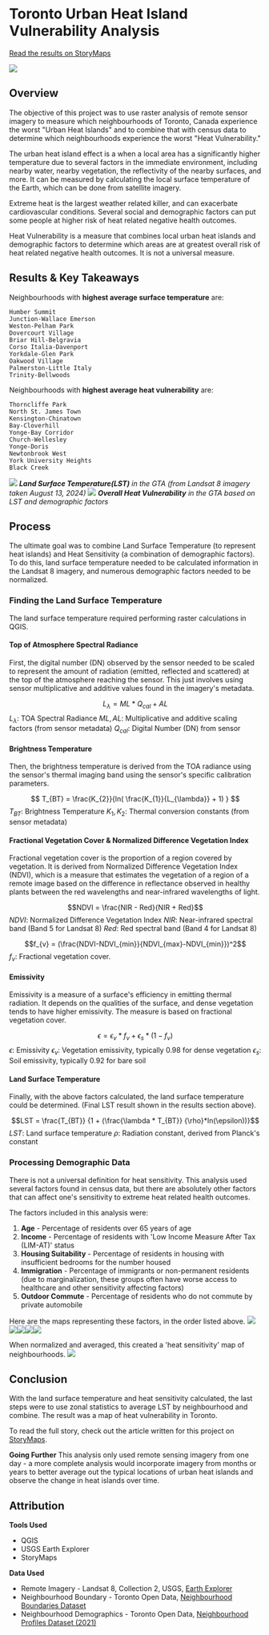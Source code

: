 # Toronto Urban Heat Island Vulnerability Analysis
[Read the results on StoryMaps](https://storymaps.com/stories/ac363812a8e146f6b4d61aea3fd55a83)

![](images/vulerability-zoomed.png)

## Overview
The objective of this project was to use raster analysis of remote sensor imagery to measure which neighbourhoods of Toronto, Canada experience the worst "Urban Heat Islands" and to combine that with census data to determine which neighbourhoods experience the worst "Heat Vulnerability."

The urban heat island effect is a when a local area has a significantly higher temperature due to several factors in the immediate environment, including nearby water, nearby vegetation, the reflectivity of the nearby surfaces, and more. It can be measured by calculating the local surface temperature of the Earth, which can be done from satellite imagery.

Extreme heat is the largest weather related killer, and can exacerbate cardiovascular conditions. Several social and demographic factors can put some people at higher risk of heat related negative health outcomes.

Heat Vulnerability is a measure that combines local urban heat islands and demographic factors to determine which areas are at greatest overall risk of heat related negative health outcomes. It is not a universal measure.

## Results & Key Takeaways
Neighbourhoods with **highest average surface temperature** are:

    Humber Summit
    Junction-Wallace Emerson
    Weston-Pelham Park
    Dovercourt Village
    Briar Hill-Belgravia
    Corso Italia-Davenport
    Yorkdale-Glen Park
    Oakwood Village
    Palmerston-Little Italy
    Trinity-Bellwoods

Neighbourhoods with **highest average heat vulnerability** are:

    Thorncliffe Park
    North St. James Town
    Kensington-Chinatown
    Bay-Cloverhill
    Yonge-Bay Corridor
    Church-Wellesley
    Yonge-Doris
    Newtonbrook West
    York University Heights
    Black Creek
![](images/lst.png) ***Land Surface Temperature(LST)** in the GTA (from Landsat 8 imagery taken August 13, 2024)* ![](images/vulnerability-osm-labels.png) ***Overall Heat Vulnerability** in the GTA based on LST and demographic factors*

## Process
The ultimate goal was to combine Land Surface Temperature (to represent heat islands) and Heat Sensitivity (a combination of demographic factors). To do this, land surface temperature needed to be calculated information in the Landsat 8 imagery, and numerous demographic factors needed to be normalized.

### Finding the Land Surface Temperature
The land surface temperature required performing raster calculations in QGIS. 
#### Top of Atmosphere Spectral Radiance
First, the digital number (DN) observed by the sensor needed to be scaled to represent the amount of radiation (emitted, reflected and scattered) at the top of the atmosphere reaching the sensor. This just involves using sensor multiplicative and additive values found in the imagery's metadata.

$$L_{\lambda} = ML * Q_{cal} + AL $$
$L_{\lambda}:$ TOA Spectral Radiance
$ML, AL:$ Multiplicative and additive scaling factors (from sensor metadata) 
$Q_{cal}:$ Digital Number (DN) from sensor

#### Brightness Temperature
Then, the brightness temperature is derived from the TOA radiance using the sensor's thermal imaging band using the sensor's specific calibration parameters.

$$ T_{BT} = \frac{K_{2}}{ln( \frac{K_{1}}{L_{\lambda}} + 1) } $$
$T_{BT}:$ Brightness Temperature
$K_{1}, K_{2}:$ Thermal conversion constants (from sensor metadata)

#### Fractional Vegetation Cover & Normalized Difference Vegetation Index
Fractional vegetation cover is the proportion of a region covered by vegetation. It is derived from Normalized Difference Vegetation Index (NDVI), which is a measure that estimates the vegetation of a region of a remote image based on the difference in reflectance observed in healthy plants between the red wavelengths and near-infrared wavelengths of light.

$$NDVI = \frac{NIR - Red}{NIR + Red}$$
$NDVI:$ Normalized Difference Vegetation Index
$NIR:$ Near-infrared spectral band (Band 5 for Landsat 8)
$Red:$ Red spectral band (Band 4 for Landsat 8)

$$f_{v} = (\frac{NDVI-NDVI_{min}}{NDVI_{max}-NDVI_{min}})^2$$
$f_{v}:$ Fractional vegetation cover.

#### Emissivity
Emissivity is a measure of a surface's efficiency in emitting thermal radiation. It depends on the qualities of the surface, and dense vegetation tends to have higher emissivity. The measure is based on fractional vegetation cover.

$$\epsilon = \epsilon_{v}*f_{v} + \epsilon_{s}*(1-f_{v})$$
$\epsilon:$ Emissivity
$\epsilon_{v}:$ Vegetation emissivity, typically 0.98 for dense vegetation
$\epsilon_{s}:$ Soil emissivity, typically 0.92 for bare soil

#### Land Surface Temperature
Finally, with the above factors calculated, the land surface temperature could be determined. 
(Final LST result shown in the results section above).

$$LST = \frac{T_{BT}} {1 + (\frac{\lambda * T_{BT}} {\rho}*ln(\epsilon))}$$
$LST:$ Land surface temperature
$\rho:$ Radiation constant, derived from Planck's constant

### Processing Demographic Data
There is not a universal definition for heat sensitivity. This analysis used several factors found in census data, but there are absolutely other factors that can affect one's sensitivity to extreme heat related health outcomes.

The factors included in this analysis were:
1. **Age** - Percentage of residents over 65 years of age
2. **Income** - Percentage of residents with 'Low Income Measure After Tax (LIM-AT)' status
3. **Housing Suitability** - Percentage of residents in housing with insufficient bedrooms for the number housed
4. **Immigration** - Percentage of immigrants or non-permanent residents (due to marginalization, these groups often have worse access to healthcare and other sensitivity affecting factors)
5. **Outdoor Commute** - Percentage of residents who do not commute by private automobile

Here are the maps representing these factors, in the order listed above.
![](images/d-65.png)![](images/d-lim.png)![](images/d-housing.png)![](images/d-immigration.png)![](images/d-commute.png)

When normalized and averaged, this created a 'heat sensitivity' map of neighbourhoods.
![](images/d-sensitivity.png)

## Conclusion
With the land surface temperature and heat sensitivity calculated, the last steps were to use zonal statistics to average LST by neighbourhood and combine. The result was a map of heat vulnerability in Toronto. 

To read the full story, check out the article written for this project on [StoryMaps](https://storymaps.com/stories/ac363812a8e146f6b4d61aea3fd55a83).

**Going Further**
This analysis only used remote sensing imagery from one day - a more complete analysis would incorporate imagery from months or years to better average out the typical locations of urban heat islands and observe the change in heat islands over time. 

## Attribution
**Tools Used**
- QGIS
- USGS Earth Explorer
- StoryMaps

**Data Used**
- Remote Imagery - Landsat 8, Collection 2, USGS, [Earth Explorer](https://earthexplorer.usgs.gov/)
- Neighbourhood Boundary - Toronto Open Data, [Neighbourhood Boundaries Dataset](https://open.toronto.ca/dataset/neighbourhoods/)
- Neighbourhood Demographics - Toronto Open Data, [Neighbourhood Profiles Dataset (2021)](https://open.toronto.ca/dataset/neighbourhood-profiles/)